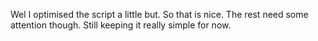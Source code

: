 Wel I optimised the script a little but. So that is nice. 
The rest need some attention though. Still keeping it really simple for now. 
